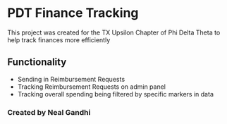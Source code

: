 # PDT Finance Tracking

This project was created for the TX Upsilon Chapter of Phi Delta Theta to help track finances more efficiently

## Functionality

- Sending in Reimbursement Requests
- Tracking Reimbursement Requests on admin panel
- Tracking overall spending being filtered by specific markers in data

### Created by Neal Gandhi
